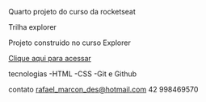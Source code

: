 Quarto projeto do curso da rocketseat

Trilha explorer

Projeto construido no curso Explorer

[Clique aqui para acessar](https://rafaelmarcondes.github.io/projeto03_explorer_rocketseat/)

tecnologias
-HTML -CSS -Git e Github

contato
rafael_marcon_des@hotmail.com 42 998469570
